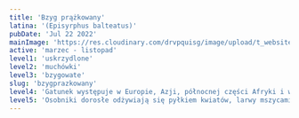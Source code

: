 ```yaml
---
title: 'Bzyg prążkowany'
latina: '(Episyrphus balteatus)'
pubDate: 'Jul 22 2022'
mainImage: 'https://res.cloudinary.com/drvpquisg/image/upload/t_website/v1747411874/bzyg_prazkowany_p9u8ml.jpg'
active: 'marzec - listopad'
level1: 'uskrzydlone'
level2: 'muchówki'
level3: 'bzygowate'
slug: 'bzygprazkowany'
level4: 'Gatunek występuje w Europie, Azji, północnej części Afryki i w Australii. To bardzo pospolity bzyg, spotykany na terenie całego naszego kraju w parkach, ogrodach, na łąkach, skrajach lasów.'
level5: 'Osobniki dorosłe odżywiają się pyłkiem kwiatów, larwy mszycami. Larwy są bardzo żarłoczne. Jednego dnia może pożreć nawet kilkaset mszyc.'
---
```


